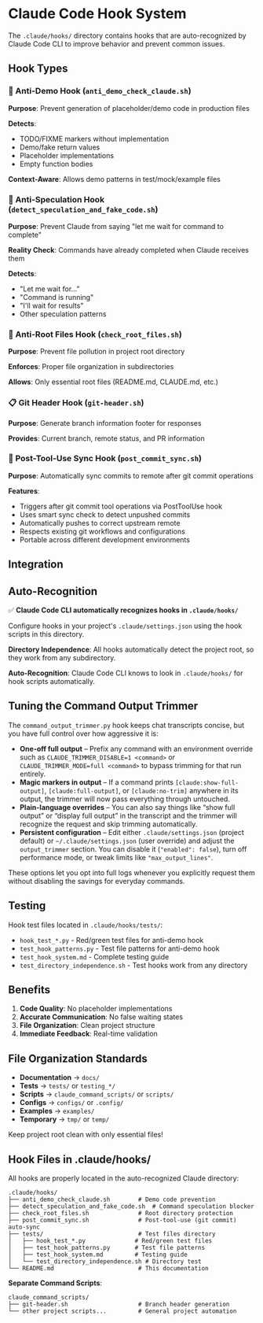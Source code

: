 # Claude Code Hook System

The `.claude/hooks/` directory contains hooks that are auto-recognized by Claude Code CLI to improve behavior and prevent common issues.

## Hook Types

### 🚫 Anti-Demo Hook (`anti_demo_check_claude.sh`)
**Purpose**: Prevent generation of placeholder/demo code in production files

**Detects**:
- TODO/FIXME markers without implementation
- Demo/fake return values
- Placeholder implementations
- Empty function bodies

**Context-Aware**: Allows demo patterns in test/mock/example files

### 🚫 Anti-Speculation Hook (`detect_speculation_and_fake_code.sh`)
**Purpose**: Prevent Claude from saying "let me wait for command to complete"

**Reality Check**: Commands have already completed when Claude receives them

**Detects**:
- "Let me wait for..."
- "Command is running"
- "I'll wait for results"
- Other speculation patterns

### 🚫 Anti-Root Files Hook (`check_root_files.sh`)
**Purpose**: Prevent file pollution in project root directory

**Enforces**: Proper file organization in subdirectories

**Allows**: Only essential root files (README.md, CLAUDE.md, etc.)

### 📋 Git Header Hook (`git-header.sh`)
**Purpose**: Generate branch information footer for responses

**Provides**: Current branch, remote status, and PR information

### 🔄 Post-Tool-Use Sync Hook (`post_commit_sync.sh`)
**Purpose**: Automatically sync commits to remote after git commit operations

**Features**:
- Triggers after git commit tool operations via PostToolUse hook
- Uses smart sync check to detect unpushed commits
- Automatically pushes to correct upstream remote
- Respects existing git workflows and configurations
- Portable across different development environments

## Integration

## Auto-Recognition

✅ **Claude Code CLI automatically recognizes hooks in `.claude/hooks/`**

Configure hooks in your project's `.claude/settings.json` using the hook scripts in this directory.

**Directory Independence**: All hooks automatically detect the project root, so they work from any subdirectory.

**Auto-Recognition**: Claude Code CLI knows to look in `.claude/hooks/` for hook scripts automatically.

## Tuning the Command Output Trimmer

The `command_output_trimmer.py` hook keeps chat transcripts concise, but you have full control over how aggressive it is:

- **One-off full output** – Prefix any command with an environment override such as `CLAUDE_TRIMMER_DISABLE=1 <command>` or `CLAUDE_TRIMMER_MODE=full <command>` to bypass trimming for that run entirely.
- **Magic markers in output** – If a command prints `[claude:show-full-output]`, `[claude:full-output]`, or `[claude:no-trim]` anywhere in its output, the trimmer will now pass everything through untouched.
- **Plain-language overrides** – You can also say things like “show full output” or “display full output” in the transcript and the trimmer will recognize the request and skip trimming automatically.
- **Persistent configuration** – Edit either `.claude/settings.json` (project default) or `~/.claude/settings.json` (user override) and adjust the `output_trimmer` section. You can disable it (`"enabled": false`), turn off performance mode, or tweak limits like `"max_output_lines"`.

These options let you opt into full logs whenever you explicitly request them without disabling the savings for everyday commands.

## Testing

Hook test files located in `.claude/hooks/tests/`:
- `hook_test_*.py` - Red/green test files for anti-demo hook
- `test_hook_patterns.py` - Test file patterns for anti-demo hook
- `test_hook_system.md` - Complete testing guide
- `test_directory_independence.sh` - Test hooks work from any directory

## Benefits

1. **Code Quality**: No placeholder implementations
2. **Accurate Communication**: No false waiting states
3. **File Organization**: Clean project structure
4. **Immediate Feedback**: Real-time validation

## File Organization Standards

- **Documentation** → `docs/`
- **Tests** → `tests/` or `testing_*/`
- **Scripts** → `claude_command_scripts/` or `scripts/`
- **Configs** → `configs/` or `.config/`
- **Examples** → `examples/`
- **Temporary** → `tmp/` or `temp/`

Keep project root clean with only essential files!

## Hook Files in .claude/hooks/

All hooks are properly located in the auto-recognized Claude directory:

```
.claude/hooks/
├── anti_demo_check_claude.sh        # Demo code prevention
├── detect_speculation_and_fake_code.sh  # Command speculation blocker
├── check_root_files.sh              # Root directory protection
├── post_commit_sync.sh              # Post-tool-use (git commit) auto-sync
├── tests/                           # Test files directory
│   ├── hook_test_*.py              # Red/green test files
│   ├── test_hook_patterns.py       # Test file patterns
│   ├── test_hook_system.md         # Testing guide
│   └── test_directory_independence.sh # Directory test
└── README.md                        # This documentation
```

**Separate Command Scripts**:
```
claude_command_scripts/
├── git-header.sh                    # Branch header generation
└── other project scripts...         # General project automation
```
